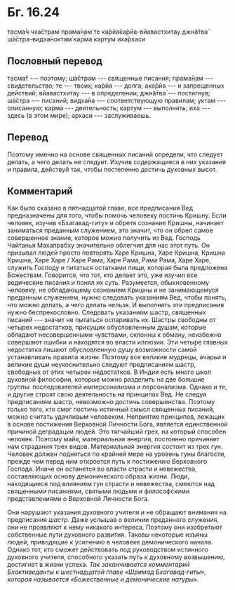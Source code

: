 # Бг. 16.24

тасма̄ч чха̄страм̇ прама̄н̣ам̇ те ка̄рйа̄ка̄рйа-вйавастхитау джн̃а̄тва̄
ш́а̄стра-видха̄ноктам̇ карма картум иха̄рхаси

## Пословный перевод

тасма̄т --- поэтому; ш́а̄страм --- священные писания; прама̄н̣ам ---
свидетельство; те --- твоих; ка̄рйа --- долга; ака̄рйа --- и запрещенных
действий; вйавастхитау --- в определении; джн̃а̄тва̄ --- постигнув; ш́а̄стра
--- писаний; видха̄на --- соответствующую правилам; уктам --- описанную;
карма --- деятельность; картум --- выполнять; иха --- здесь (в этом
мире); архаси --- заслуживаешь.

## Перевод

Поэтому именно на основе священных писаний определи, что следует делать,
а чего делать не следует. Изучив содержащиеся в них указания и правила,
действуй так, чтобы постепенно достичь духовных высот.

## Комментарий

Как было сказано в пятнадцатой главе, все предписания Вед предназначены
для того, чтобы помочь человеку постичь Кришну. Если человек, изучив
«Бхагавад-гиту» и обретя сознание Кришны, начинает заниматься преданным
служением, это значит, что он обрел самое совершенное знание, которое
можно получить из Вед. Господь Чайтанья Махапрабху значительно облегчил
для нас этот путь. Он призывал людей просто повторять Харе Кришна, Харе
Кришна, Кришна Кришна, Харе Харе / Харе Рама, Харе Рама, Рама Рама, Харе
Харе, служить Господу и питаться остатками пищи, которая была предложена
Божествам. Говорится, что тот, кто делает это, уже изучил все ведические
писания и понял их суть. Разумеется, обыкновенному человеку, не
обладающему сознанием Кришны и не занимающемуся преданным служением,
нужно следовать указаниям Вед, чтобы понять, что можно делать, а чего
делать нельзя. И выполнять эти предписания нужно беспрекословно.
Следовать указаниям шастр, священных писаний --- значит не пытаться
оспаривать их. Шастры свободны от четырех недостатков, присущих
обусловленным душам, которые обладают несовершенными чувствами, склонны
к обману, неизбежно совершают ошибки и находятся во власти иллюзии. Эти
четыре главных недостатка лишают обусловленную душу возможности самой
устанавливать правила жизни. Поэтому все великие мудрецы, ачарьи и
великие души неукоснительно следуют предписаниям шастр, свободных от
этих четырех недостатков. В Индии есть много школ духовной философии,
которые можно разделить на две большие группы: последователей
имперсонализма и персонализма. Однако и те, и другие строят свою
деятельность на принципах Вед. Не следуя предписаниям шастр, невозможно
достичь совершенства. Поэтому только того, кто смог постичь истинный
смысл священных писаний, можно считать удачливым человеком. Неприятие
принципов, лежащих в основе постижения Верховной Личности Бога, является
единственной причиной деградации людей. Это тягчайший грех, на который
способен человек. Поэтому майя, материальная энергия, постоянно
причиняет нам страдания трех видов. Материальная энергия состоит из трех
гун. Человек должен подняться по крайней мере на уровень гуны благости,
прежде чем перед ним откроется путь к постижению Верховного Господа.
Иначе он останется во власти страсти и невежества, составляющих основу
демонического образа жизни. Люди, находящиеся под влиянием гун страсти и
невежества, смеются над священными писаниями, святыми людьми и
философскими представлениями о Верховной Личности Бога.

Они нарушают указания духовного учителя и не обращают внимания на
предписания *шастр*. Даже услышав о величии преданного служения, они не
проявляют к нему никакого интереса. Поэтому они изобретают собственные
пути духовного развития. Таковы некоторые изъяны людей, приводящие к
усилению в человеке демонического начала. Однако тот, кто сможет
действовать под руководством истинного духовного учителя, способного
указать путь к духовному возвышению, достигнет в жизни успеха. *Так
заканчивается комментарий Бхактиведанты к шестнадцатой главе «Шримад
Бхагавад-гиты», которая называется «Божественные и демонические
натуры».*
